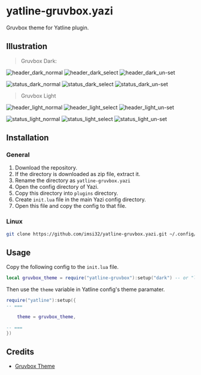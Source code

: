 # yatline-gruvbox.yazi
Gruvbox theme for Yatline plugin.

## Illustration
> Gruvbox Dark:

![header_dark_normal](https://github.com/user-attachments/assets/8036d258-4f52-4ccf-aa9d-ca5f3249d283)
![header_dark_select](https://github.com/user-attachments/assets/d7f3a820-7e4e-4a1d-812c-9d9a09c1e7cc)
![header_dark_un-set](https://github.com/user-attachments/assets/a7767e0e-881b-4811-8778-ee790c3bfa1b)

![status_dark_normal](https://github.com/user-attachments/assets/7c747a0a-2d06-4507-9660-b95467ea0307)
![status_dark_select](https://github.com/user-attachments/assets/abe47a29-449e-4e03-8018-7fe7c4e58e6f)
![status_dark_un-set](https://github.com/user-attachments/assets/7991df03-b89b-433d-b080-0d8051454928)

> Gruvbox Light

![header_light_normal](https://github.com/user-attachments/assets/56e4b985-443c-48a1-ade3-0816df7045a3)
![header_light_select](https://github.com/user-attachments/assets/99712515-90af-4cc5-8942-162e92f3dcd0)
![header_light_un-set](https://github.com/user-attachments/assets/3740d1a0-ab5e-4f47-8480-01cfac31bff2)

![status_light_normal](https://github.com/user-attachments/assets/8cc675af-90a9-4ad6-ae24-e18b6e3f146f)
![status_light_select](https://github.com/user-attachments/assets/9c49ce88-adcd-4e38-b8ba-e344c3dd020d)
![status_light_un-set](https://github.com/user-attachments/assets/8ccf10ed-2304-4bb0-b4c5-432224f33f89)


## Installation

### General
1) Download the repository.
2) If the directory is downloaded as zip file, extract it.
3) Rename the directory as `yatline-gruvbox.yazi`
4) Open the config directory of Yazi.
5) Copy this directory into `plugins` directory.
6) Create `init.lua` file in the main Yazi config directory.
7) Open this file and copy the config to that file.

### Linux
``` bash
git clone https://github.com/imsi32/yatline-gruvbox.yazi.git ~/.config/yazi/plugins/yatline-gruvbox.yazi
```

## Usage
Copy the following config to the `init.lua` file.
``` lua
local gruvbox_theme = require("yatline-gruvbox"):setup("dark") -- or "light"
```
Then use the `theme` variable in Yatline config's theme paramater.
``` lua
require("yatline"):setup({
-- ===

	theme = gruvbox_theme,

-- ===
})
```

## Credits
- [Gruvbox Theme](https://github.com/morhetz/gruvbox)
